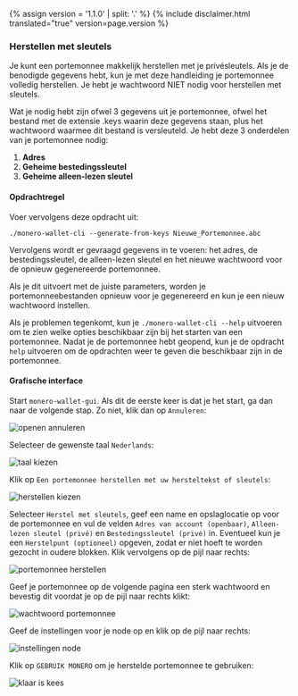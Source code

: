 {% assign version = '1.1.0' | split: '.' %}
{% include disclaimer.html translated="true" version=page.version %}
### Herstellen met sleutels

Je kunt een portemonnee makkelijk herstellen met je privésleutels. Als je de benodigde gegevens hebt, kun je met deze handleiding je portemonnee volledig herstellen. Je hebt je wachtwoord NIET nodig voor herstellen met sleutels.

Wat je nodig hebt zijn ofwel 3 gegevens uit je portemonnee, ofwel het bestand met de extensie .keys waarin deze gegevens staan, plus het wachtwoord waarmee dit bestand is versleuteld. Je hebt deze 3 onderdelen van je portemonnee nodig:

1. **Adres**
2. **Geheime bestedingssleutel**
3. **Geheime alleen-lezen sleutel**


#### Opdrachtregel

Voer vervolgens deze opdracht uit:

`./monero-wallet-cli --generate-from-keys Nieuwe_Portemonnee.abc`

Vervolgens wordt er gevraagd gegevens in te voeren: het adres, de bestedingssleutel, de alleen-lezen sleutel en het nieuwe wachtwoord voor de opnieuw gegenereerde portemonnee.

Als je dit uitvoert met de juiste parameters, worden je portemonneebestanden opnieuw voor je gegenereerd en kun je een nieuw wachtwoord instellen.

Als je problemen tegenkomt, kun je `./monero-wallet-cli --help` uitvoeren om te zien welke opties beschikbaar zijn bij het starten van een portemonnee. Nadat je de portemonnee hebt geopend, kun je de opdracht `help` uitvoeren om de opdrachten weer te geven die beschikbaar zijn in de portemonnee.

#### Grafische interface

Start `monero-wallet-gui`. Als dit de eerste keer is dat je het start, ga dan naar de volgende stap. Zo niet, klik dan op `Annuleren`:

![openen annuleren](png/restore_from_keys/cancel-opening.png)

Selecteer de gewenste taal `Nederlands`:

![taal kiezen](png/restore_from_keys/choose-language.png)

Klik op `Een portemonnee herstellen met uw hersteltekst of sleutels`:

![herstellen kiezen](png/restore_from_keys/choose-restore.png)

Selecteer `Herstel met sleutels`, geef een name en opslaglocatie op voor de portemonnee en vul de velden `Adres van account (openbaar)`, `Alleen-lezen sleutel (privé)` en `Bestedingssleutel (privé)` in. Eventueel kun je een `Herstelpunt (optioneel)` opgeven, zodat er niet hoeft te worden gezocht in oudere blokken. Klik vervolgens op de pijl naar rechts:

![portemonnee herstellen](png/restore_from_keys/restore-wallet.png)

Geef je portemonnee op de volgende pagina een sterk wachtwoord en bevestig dit voordat je op de pijl naar rechts klikt:

![wachtwoord portemonnee](png/restore_from_keys/wallet-password.png)

Geef de instellingen voor je node op en klik op de pijl naar rechts:

![instellingen node](png/restore_from_keys/daemon-settings.png)

Klik op `GEBRUIK MONERO` om je herstelde portemonnee te gebruiken:

![klaar is kees](png/restore_from_keys/all-set-up.png)

